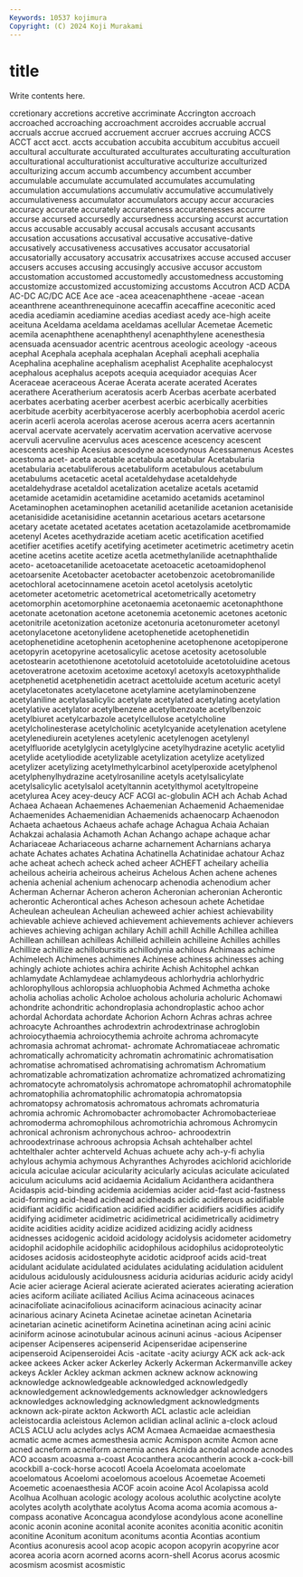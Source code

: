 ```yaml
---
Keywords: 10537 kojimura
Copyright: (C) 2024 Koji Murakami
---
```


# title

Write contents here.



ccretionary accretions accretive accriminate Accrington accroach accroached accroaching
accroachment accroides accruable accrual accruals accrue accrued accruement accruer accrues
accruing ACCS ACCT acct acct. accts accubation accubita accubitum accubitus
accueil accultural acculturate acculturated acculturates acculturating acculturation acculturational acculturationist acculturative
acculturize acculturized acculturizing accum accumb accumbency accumbent accumber accumulable accumulate
accumulated accumulates accumulating accumulation accumulations accumulativ accumulative accumulatively accumulativeness accumulator
accumulators accupy accur accuracies accuracy accurate accurately accurateness accuratenesses accurre
accurse accursed accursedly accursedness accursing accurst accurtation accus accusable accusably
accusal accusals accusant accusants accusation accusations accusatival accusative accusative-dative accusatively
accusativeness accusatives accusator accusatorial accusatorially accusatory accusatrix accusatrixes accuse accused
accuser accusers accuses accusing accusingly accusive accusor accustom accustomation accustomed
accustomedly accustomedness accustoming accustomize accustomized accustomizing accustoms Accutron ACD ACDA
AC-DC AC/DC ACE Ace ace -acea aceacenaphthene -aceae -acean aceanthrene
aceanthrenequinone acecaffin acecaffine aceconitic aced acedia acediamin acediamine acedias acediast
acedy ace-high aceite aceituna Aceldama aceldama aceldamas acellular Acemetae Acemetic
acemila acenaphthene acenaphthenyl acenaphthylene acenesthesia acensuada acensuador acentric acentrous aceologic
aceology -aceous acephal Acephala acephala acephalan Acephali acephali acephalia Acephalina
acephaline acephalism acephalist Acephalite acephalocyst acephalous acephalus acepots acequia acequiador
acequias Acer Aceraceae aceraceous Acerae Acerata acerate acerated Acerates acerathere
Aceratherium aceratosis acerb Acerbas acerbate acerbated acerbates acerbating acerber acerbest
acerbic acerbically acerbities acerbitude acerbity acerbityacerose acerbly acerbophobia acerdol aceric
acerin acerli acerola acerolas acerose acerous acerra acers acertannin acerval
acervate acervately acervatim acervation acervative acervose acervuli acervuline acervulus aces
acescence acescency acescent acescents aceship Acesius acesodyne acesodynous Acessamenus Acestes
acestoma acet- aceta acetable acetabula acetabular Acetabularia acetabularia acetabuliferous acetabuliform
acetabulous acetabulum acetabulums acetacetic acetal acetaldehydase acetaldehyde acetaldehydrase acetaldol acetalization
acetalize acetals acetamid acetamide acetamidin acetamidine acetamido acetamids acetaminol Acetaminophen
acetaminophen acetanilid acetanilide acetanion acetaniside acetanisidide acetanisidine acetannin acetarious acetars
acetarsone acetary acetate acetated acetates acetation acetazolamide acetbromamide acetenyl Acetes
acethydrazide acetiam acetic acetification acetified acetifier acetifies acetify acetifying acetimeter
acetimetric acetimetry acetin acetine acetins acetite acetize acetla acetmethylanilide acetnaphthalide
aceto- acetoacetanilide acetoacetate acetoacetic acetoamidophenol acetoarsenite Acetobacter acetobacter acetobenzoic acetobromanilide
acetochloral acetocinnamene acetoin acetol acetolysis acetolytic acetometer acetometric acetometrical acetometrically
acetometry acetomorphin acetomorphine acetonaemia acetonaemic acetonaphthone acetonate acetonation acetone acetonemia
acetonemic acetones acetonic acetonitrile acetonization acetonize acetonuria acetonurometer acetonyl acetonylacetone
acetonylidene acetophenetide acetophenetidin acetophenetidine acetophenin acetophenine acetophenone acetopiperone acetopyrin acetopyrine
acetosalicylic acetose acetosity acetosoluble acetostearin acetothienone acetotoluid acetotoluide acetotoluidine acetous
acetoveratrone acetoxim acetoxime acetoxyl acetoxyls acetoxyphthalide acetphenetid acetphenetidin acetract acettoluide
acetum aceturic acetyl acetylacetonates acetylacetone acetylamine acetylaminobenzene acetylaniline acetylasalicylic acetylate
acetylated acetylating acetylation acetylative acetylator acetylbenzene acetylbenzoate acetylbenzoic acetylbiuret acetylcarbazole
acetylcellulose acetylcholine acetylcholinesterase acetylcholinic acetylcyanide acetylenation acetylene acetylenediurein acetylenes acetylenic
acetylenogen acetylenyl acetylfluoride acetylglycin acetylglycine acetylhydrazine acetylic acetylid acetylide acetyliodide
acetylizable acetylization acetylize acetylized acetylizer acetylizing acetylmethylcarbinol acetylperoxide acetylphenol acetylphenylhydrazine
acetylrosaniline acetyls acetylsalicylate acetylsalicylic acetylsalol acetyltannin acetylthymol acetyltropeine acetylurea Acey
acey-deucy ACF ACGI ac-globulin ACH ach Achab Achad Achaea Achaean
Achaemenes Achaemenian Achaemenid Achaemenidae Achaemenides Achaemenidian Achaemenids achaenocarp Achaenodon Achaeta
achaetous Achaeus achafe achage Achagua Achaia Achaian Achakzai achalasia Achamoth
Achan Achango achape achaque achar Achariaceae Achariaceous acharne acharnement Acharnians
acharya achate Achates achates Achatina Achatinella Achatinidae achatour Achaz ache
acheat achech acheck ached acheer ACHEFT acheilary acheilia acheilous acheiria
acheirous acheirus Achelous Achen achene achenes achenia achenial achenium achenocarp
achenodia achenodium acher Acherman Achernar Acheron acheron Acheronian acheronian Acherontic
acherontic Acherontical aches Acheson achesoun achete Achetidae Acheulean acheulean Acheulian
acheweed achier achiest achievability achievable achieve achieved achievement achievements achiever
achievers achieves achieving achigan achilary Achill achill Achille Achillea achillea
Achillean achillean achilleas Achilleid achillein achilleine Achilles achilles Achillize achillize
achillobursitis achillodynia achilous Achimaas achime Achimelech Achimenes achimenes Achinese achiness
achinesses aching achingly achiote achiotes achira achirite Achish Achitophel achkan
achlamydate Achlamydeae achlamydeous achlorhydria achlorhydric achlorophyllous achloropsia achluophobia Achmed Achmetha
achoke acholia acholias acholic Acholoe acholous acholuria acholuric Achomawi achondrite
achondritic achondroplasia achondroplastic achoo achor achordal Achordata achordate Achorion Achorn
Achras achras achree achroacyte Achroanthes achrodextrin achrodextrinase achroglobin achroiocythaemia achroiocythemia
achroite achroma achromacyte achromasia achromat achromat- achromate Achromatiaceae achromatic achromatically
achromaticity achromatin achromatinic achromatisation achromatise achromatised achromatising achromatism Achromatium achromatizable
achromatization achromatize achromatized achromatizing achromatocyte achromatolysis achromatope achromatophil achromatophile achromatophilia
achromatophilic achromatopia achromatopsia achromatopsy achromatosis achromatous achromats achromaturia achromia achromic
Achromobacter achromobacter Achromobacterieae achromoderma achromophilous achromotrichia achromous Achromycin achronical achronism
achronychous achroo- achroodextrin achroodextrinase achroous achropsia Achsah achtehalber achtel achtelthaler
achter achterveld Achuas achuete achy ach-y-fi achylia achylous achymia achymous
Achyranthes Achyrodes acichlorid acichloride acicula aciculae acicular acicularity acicularly aciculas
aciculate aciculated aciculum aciculums acid acidaemia Acidalium Acidanthera acidanthera Acidaspis
acid-binding acidemia acidemias acider acid-fast acid-fastness acid-forming acid-head acidhead acidheads
acidic acidiferous acidifiable acidifiant acidific acidification acidified acidifier acidifiers acidifies
acidify acidifying acidimeter acidimetric acidimetrical acidimetrically acidimetry acidite acidities acidity
acidize acidized acidizing acidly acidness acidnesses acidogenic acidoid acidology acidolysis
acidometer acidometry acidophil acidophile acidophilic acidophilous acidophilus acidoproteolytic acidoses acidosis
acidosteophyte acidotic acidproof acids acid-treat acidulant acidulate acidulated acidulates acidulating
acidulation acidulent acidulous acidulously acidulousness aciduria acidurias aciduric acidy acidyl
Acie acier acierage Acieral acierate acierated acierates acierating acieration acies
aciform aciliate aciliated Acilius Acima acinaceous acinaces acinacifoliate acinacifolious acinaciform
acinacious acinacity acinar acinarious acinary Acineta Acinetae acinetae acinetan Acinetaria
acinetarian acinetic acinetiform Acinetina acinetinan acing acini acinic aciniform acinose
acinotubular acinous acinuni acinus -acious Acipenser acipenser Acipenseres acipenserid Acipenseridae
acipenserine acipenseroid Acipenseroidei Acis -acitate -acity aciurgy ACK ack ack-ack
ackee ackees Acker acker Ackerley Ackerly Ackerman Ackermanville ackey ackeys
Ackler Ackley ackman ackmen acknew acknow acknowing acknowledge acknowledgeable acknowledged
acknowledgedly acknowledgement acknowledgements acknowledger acknowledgers acknowledges acknowledging acknowledgment acknowledgments acknown
ack-pirate ackton Ackworth ACL aclastic acle acleidian acleistocardia acleistous Aclemon
aclidian aclinal aclinic a-clock acloud ACLS ACLU aclu aclydes aclys
ACM Acmaea Acmaeidae acmaesthesia acmatic acme acmes acmesthesia acmic Acmispon
acmite Acmon acne acned acneform acneiform acnemia acnes Acnida acnodal
acnode acnodes ACO acoasm acoasma a-coast Acocanthera acocantherin acock a-cock-bill
acockbill a-cock-horse acocotl Acoela Acoelomata acoelomate acoelomatous Acoelomi acoelomous acoelous
Acoemetae Acoemeti Acoemetic acoenaesthesia ACOF acoin acoine Acol Acolapissa acold
Acolhua Acolhuan acologic acology acolous acoluthic acolyctine acolyte acolytes acolyth
acolythate acolytus Acoma acoma acomia acomous a-compass aconative Aconcagua acondylose
acondylous acone aconelline aconic aconin aconine aconital aconite aconites aconitia
aconitic aconitin aconitine Aconitum aconitum aconitums acontia Acontias acontium Acontius
aconuresis acool acop acopic acopon acopyrin acopyrine acor acorea acoria
acorn acorned acorns acorn-shell Acorus acorus acosmic acosmism acosmist acosmistic
